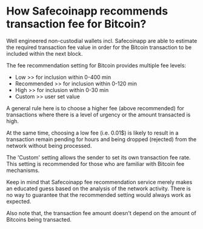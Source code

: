 # How Safecoinapp recommends transaction fee for Bitcoin?

Well engineered non-custodial wallets incl. Safecoinapp are able to estimate the required transaction fee value in order for the Bitcoin transaction to be included within the next block.

The fee recommendation setting for Bitcoin provides multiple fee levels:

- Low >> for inclusion within 0-400 min
- Recommended >> for inclusion within 0-120 min
- High >> for inclusion within 0-30 min
- Custom >> user set value

A general rule here is to choose a higher fee (above recommended) for transactions where there is a level of urgency or the amount transacted is high.

At the same time, choosing a low fee (i.e. 0.01$) is likely to result in a transaction remain pending for hours and being dropped (rejected) from the network without being processed.

The 'Custom' setting allows the sender to set its own transaction fee rate. This setting is recommended for those who are familiar with Bitcoin fee mechanisms.

Keep in mind that Safecoinapp fee recommendation service merely makes an educated guess based on the analysis of the network activity. There is no way to guarantee that the recommended setting would always work as expected.

Also note that, the transaction fee amount doesn't depend on the amount of Bitcoins being transacted.
